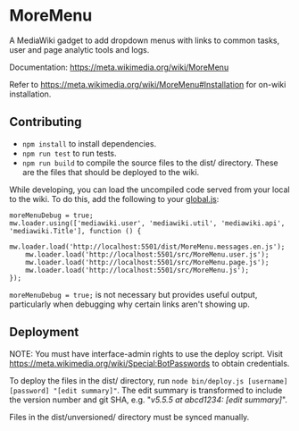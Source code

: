 MoreMenu
========

A MediaWiki gadget to add dropdown menus with links to common tasks,
user and page analytic tools and logs.

Documentation: https://meta.wikimedia.org/wiki/MoreMenu

Refer to https://meta.wikimedia.org/wiki/MoreMenu#Installation for on-wiki installation.

## Contributing

* `npm install` to install dependencies.
* `npm run test` to run tests.
* `npm run build` to compile the source files to the dist/ directory.
  These are the files that should be deployed to the wiki.

While developing, you can load the uncompiled code served from your local to the wiki.
To do this, add the following to your [global.js](https://meta.wikimedia.org/wiki/Special:MyPage/global.js):

```
moreMenuDebug = true;
mw.loader.using(['mediawiki.user', 'mediawiki.util', 'mediawiki.api', 'mediawiki.Title'], function () {
	mw.loader.load('http://localhost:5501/dist/MoreMenu.messages.en.js');
	mw.loader.load('http://localhost:5501/src/MoreMenu.user.js');
	mw.loader.load('http://localhost:5501/src/MoreMenu.page.js');
	mw.loader.load('http://localhost:5501/src/MoreMenu.js');
});
```

`moreMenuDebug = true;` is not necessary but provides useful output,
particularly when debugging why certain links aren't showing up.

## Deployment

NOTE: You must have interface-admin rights to use the deploy script.
Visit https://meta.wikimedia.org/wiki/Special:BotPasswords to obtain credentials.

To deploy the files in the dist/ directory, run `node bin/deploy.js [username] [password] "[edit summary]"`.
The edit summary is transformed to include the version number and git SHA, e.g. "_v5.5.5 at abcd1234: [edit summary]_".

Files in the dist/unversioned/ directory must be synced manually.
